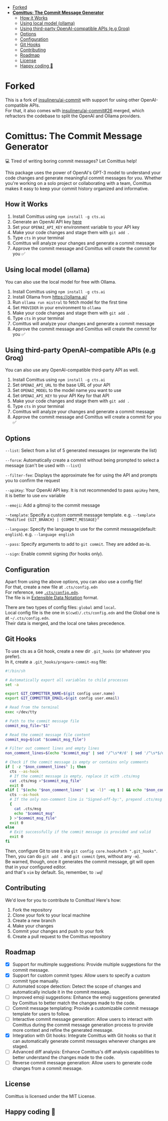 <!--toc:start-->
- [Forked](#forked)
- [**Comittus: The Commit Message Generator**](#comittus-the-commit-message-generator)
  - [How it Works](#how-it-works)
  - [Using local model (ollama)](#using-local-model-ollama)
  - [Using third-party OpenAI-compatible APIs (e.g Groq)](#using-third-party-openai-compatible-apis-eg-groq)
  - [Options](#options)
  - [Configuration](#configuration)
  - [Git Hooks](#git-hooks)
  - [Contributing](#contributing)
  - [Roadmap](#roadmap)
  - [License](#license)
  - [Happy coding 🚀](#happy-coding-🚀)
<!--toc:end-->

# Forked
This is a fork of [insulineru/ai-commit](https://github.com/insulineru/ai-commit) with support for using other OpenAI-compatible APIs.  
For that, it also comes with [insulineru/ai-commit#26](https://github.com/insulineru/ai-commit/pull/26) merged, which refractors the codebase to split the OpenAI and Ollama providers.


# **Comittus: The Commit Message Generator**

💻 Tired of writing boring commit messages? Let Comittus help!

This package uses the power of OpenAI's GPT-3 model to understand your code changes and generate meaningful commit messages for you. Whether you're working on a solo project or collaborating with a team, Comittus makes it easy to keep your commit history organized and informative.

## How it Works
1. Install Comittus using `npm install -g cts.ai`
2. Generate an OpenAI API key [here](https://platform.openai.com/account/api-keys )
3. Set your `OPENAI_API_KEY` environment variable to your API key
4. Make your code changes and stage them with `git add .`
5. Type `cts` in your terminal
6. Comittus will analyze your changes and generate a commit message
7. Approve the commit message and Comittus will create the commit for you ✅

## Using local model (ollama)

You can also use the local model for free with Ollama.

1. Install Comittus using `npm install -g cts.ai`
2. Install Ollama from https://ollama.ai/
3. Run `ollama run mistral` to fetch model for the first time
4. Set `PROVIDER` in your environment to `ollama`
5. Make your code changes and stage them with `git add .`
6. Type `cts` in your terminal
7. Comittus will analyze your changes and generate a commit message
8. Approve the commit message and Comittus will create the commit for you ✅

## Using third-party OpenAI-compatible APIs (e.g Groq)

You can also use any OpenAI-compatible third-party API as well.

1. Install Comittus using `npm install -g cts.ai`
2. Set `OPENAI_API_URL` to the base URL of your API
3. Set `OPENAI_MODEL` to the model name you want to use
4. Set `OPENAI_API_KEY` to your API Key for that API
5. Make your code changes and stage them with `git add .`
6. Type `cts` in your terminal
7. Comittus will analyze your changes and generate a commit message
8. Approve the commit message and Comittus will create a commit for you ✅

## Options
`--list`: Select from a list of 5 generated messages (or regenerate the list)

`--force`: Automatically create a commit without being prompted to select a message (can't be used with `--list`)

`--filter-fee`: Displays the approximate fee for using the API and prompts you to confirm the request

`--apiKey`: Your OpenAI API key. It is not recommended to pass `apiKey` here, it is better to use `env` variable

`--emoji`: Add a gitmoji to the commit message

`--template`: Specify a custom commit message template. e.g. `--template "Modified {GIT_BRANCH} | {COMMIT_MESSAGE}"`

`--language`: Specify the language to use for the commit message(default: `english`). e.g. `--language english`

`--pass`: Specify arguments to add to `git commit`. They are added as-is.

`--sign`: Enable commit signing (for hooks only).

## Configuration

Apart from using the above options, you can also use a config file!  
For that, create a new file at `.cts/config.edn`  
For reference, see [`.cts/config.edn`](./.cts/config.edn).  
The file is in [Extensible Data Notation](https://github.com/edn-format/edn) format.  

There are two types of config files: `global` amd `local`.  
Local config file is the one in `$(cwd)/.cts/config.edn` and the Global one is at `~/.cts/config.edn`.  
Their data is merged, and the local one takes precedence.

## Git Hooks
To use cts as a Git hook, create a new dir `.git_hooks` (or whatever you prefer).  
In it, create a `.git_hooks/prepare-commit-msg` file:
```sh
#!/bin/sh

# Automatically export all variables to child processes
set -a

export GIT_COMMITTER_NAME=$(git config user.name)
export GIT_COMMITTER_EMAIL=$(git config user.email)

# Read from the terminal
exec </dev/tty

# Path to the commit message file
commit_msg_file="$1"

# Read the commit message file content
commit_msg=$(cat "$commit_msg_file")

# Filter out comment lines and empty lines
non_comment_lines=$(echo "$commit_msg" | sed '/^\s*#/d' | sed '/^\s*$/d')

# Check if the commit message is empty or contains only comments
if [ -z "$non_comment_lines" ]; then
  cts --as-hook
  # If the commit message is empty, replace it with .cts/msg
  cat .cts/msg >"$commit_msg_file"
  exit 0
elif [ "$(echo "$non_comment_lines" | wc -l)" -eq 1 ] && echo "$non_comment_lines" | grep -q '^Signed-off-by:'; then
  cts --as-hook
  # If the only non-comment line is "Signed-off-by:", prepend .cts/msg to .git/COMMIT_EDITMSG
  {
    cat .cts/msg
    echo "$commit_msg"
  } >"$commit_msg_file"
  exit 0
else
  # Exit successfully if the commit message is provided and valid
  exit 0
fi
```
Then, configure Git to use it via `git config core.hooksPath ".git_hooks"`.  
Then, you can do `git add .` and `git commit` (yes, without any `-m`).  
Be warned, though, once it generates the commit message, git will open that in your configured editor.  
and that's `vim` by default. So, remember, to `:wq`!

## Contributing
We'd love for you to contribute to Comittus! Here's how:

1. Fork the repository
2. Clone your fork to your local machine
3. Create a new branch
4. Make your changes
5. Commit your changes and push to your fork
6. Create a pull request to the Comittus repository

## Roadmap

- [x] Support for multimple suggestions: Provide multiple suggestions for the commit message.
- [x] Support for custom commit types: Allow users to specify a custom commit type manually.
- [ ] Automated scope detection: Detect the scope of changes and automatically include it in the commit message.
- [ ] Improved emoji suggestions: Enhance the emoji suggestions generated by Comittus to better match the changes made to the code.
- [ ] Commit message templating: Provide a customizable commit message template for users to follow.
- [ ] Interactive commit message generation: Allow users to interact with Comittus during the commit message generation process to provide more context and refine the generated message.
- [x] Integration with Git hooks: Integrate Comittus with Git hooks so that it can automatically generate commit messages whenever changes are staged.
- [ ] Advanced diff analysis: Enhance Comittus's diff analysis capabilities to better understand the changes made to the code.
- [ ] Reverse commit message generation: Allow users to generate code changes from a commit message.

## License
Comittus is licensed under the MIT License.

## Happy coding 🚀
